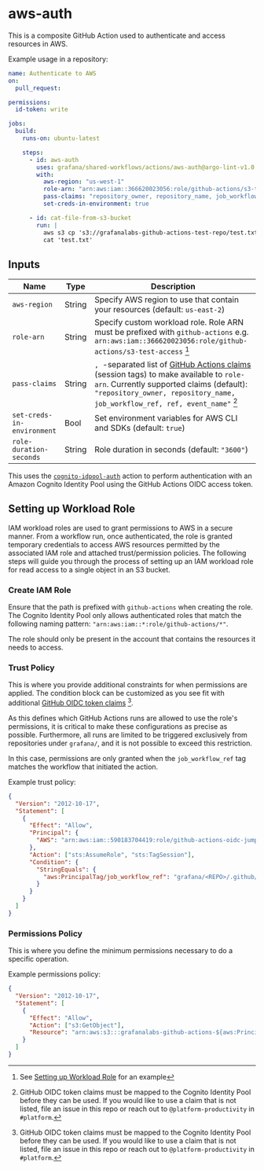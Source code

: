# aws-auth

This is a composite GitHub Action used to authenticate and access resources in AWS.

Example usage in a repository:

<!-- x-release-please-start-version -->

```yaml
name: Authenticate to AWS
on:
  pull_request:

permissions:
  id-token: write

jobs:
  build:
    runs-on: ubuntu-latest

    steps:
      - id: aws-auth
        uses: grafana/shared-workflows/actions/aws-auth@argo-lint-v1.0.0
        with:
          aws-region: "us-west-1"
          role-arn: "arn:aws:iam::366620023056:role/github-actions/s3-test-access"
          pass-claims: "repository_owner, repository_name, job_workflow_ref, ref, event_name"
          set-creds-in-environment: true

      - id: cat-file-from-s3-bucket
        run: |
          aws s3 cp 's3://grafanalabs-github-actions-test-repo/test.txt' 'test.txt'
          cat 'test.txt'
```

<!-- x-release-please-end-version -->

## Inputs

<!-- markdownlint-disable no-space-in-code -->

| Name                       | Type   | Description                                                                                                                                                                                                                                                                                                                                                                     |
| -------------------------- | ------ | ------------------------------------------------------------------------------------------------------------------------------------------------------------------------------------------------------------------------------------------------------------------------------------------------------------------------------------------------------------------------------- |
| `aws-region`               | String | Specify AWS region to use that contain your resources (default: `us-east-2`)                                                                                                                                                                                                                                                                                                    |
| `role-arn`                 | String | Specify custom workload role. Role ARN must be prefixed with `github-actions` e.g. `arn:aws:iam::366620023056:role/github-actions/s3-test-access` [^1]                                                                                                                                                                                                                          |
| `pass-claims`              | String | `, `-separated list of [GitHub Actions claims](https://docs.github.com/en/actions/deployment/security-hardening-your-deployments/about-security-hardening-with-openid-connect#understanding-the-oidc-token) (session tags) to make available to `role-arn`. Currently supported claims (default): `"repository_owner, repository_name, job_workflow_ref, ref, event_name"` [^2] |
| `set-creds-in-environment` | Bool   | Set environment variables for AWS CLI and SDKs (default: `true`)                                                                                                                                                                                                                                                                                                                |
| `role-duration-seconds`    | String | Role duration in seconds (default: `"3600"`)                                                                                                                                                                                                                                                                                                                                    |

<!-- markdownlint-restore -->

[^1]: See [Setting up Workload Role](#setting-up-workload-role) for an example

[^2]: GitHub OIDC token claims must be mapped to the Cognito Identity Pool before they can be used. If you would like to use a claim that is not listed, file an issue in this repo or reach out to `@platform-productivity` in `#platform`.

This uses the [`cognito-idpool-auth`](https://github.com/catnekaise/cognito-idpool-auth) action to perform authentication with an Amazon Cognito Identity Pool using the GitHub Actions OIDC access token.

## Setting up Workload Role

IAM workload roles are used to grant permissions to AWS in a secure manner. From a workflow run, once authenticated, the role is granted temporary credentials to access AWS resources permitted by the associated IAM role and attached trust/permission policies. The following steps will guide you through the process of setting up an IAM workload role for read access to a single object in an S3 bucket.

### Create IAM Role

Ensure that the path is prefixed with `github-actions` when creating the role. The Cognito Identity Pool only allows authenticated roles that match the following naming pattern: `"arn:aws:iam::*:role/github-actions/*"`.

The role should only be present in the account that contains the resources it needs to access.

### Trust Policy

This is where you provide additional constraints for when permissions are applied. The condition block can be customized as you see fit with additional [GitHub OIDC token claims](https://docs.github.com/en/actions/deployment/security-hardening-your-deployments/about-security-hardening-with-openid-connect#understanding-the-oidc-token) [^2].

As this defines which GitHub Actions runs are allowed to use the role's permissions, it is critical to make these configurations as precise as possible. Furthermore, all runs are limited to be triggered exclusively from repositories under `grafana/`, and it is not possible to exceed this restriction.

In this case, permissions are only granted when the `job_workflow_ref` tag matches the workflow that initiated the action.

Example trust policy:

```json
{
  "Version": "2012-10-17",
  "Statement": [
    {
      "Effect": "Allow",
      "Principal": {
        "AWS": "arn:aws:iam::590183704419:role/github-actions-oidc-jump-role"
      },
      "Action": ["sts:AssumeRole", "sts:TagSession"],
      "Condition": {
        "StringEquals": {
          "aws:PrincipalTag/job_workflow_ref": "grafana/<REPO>/.github/workflows/<WORKFLOW_FILE>@refs/heads/main"
        }
      }
    }
  ]
}
```

### Permissions Policy

This is where you define the minimum permissions necessary to do a specific operation.

Example permissions policy:

```json
{
  "Version": "2012-10-17",
  "Statement": [
    {
      "Effect": "Allow",
      "Action": ["s3:GetObject"],
      "Resource": "arn:aws:s3:::grafanalabs-github-actions-${aws:PrincipalTag/repository_name}/*"
    }
  ]
}
```
